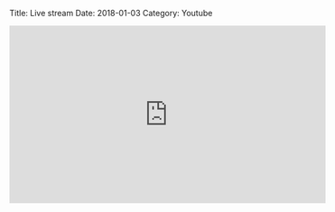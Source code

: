 Title: Live stream
Date: 2018-01-03
Category: Youtube

<iframe width="560" height="315" src="https://www.youtube.com/embed/ZlIIl-_SK54" title="YouTube video player" frameborder="0" allow="accelerometer; autoplay; clipboard-write; encrypted-media; gyroscope; picture-in-picture" allowfullscreen></iframe>

